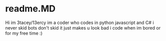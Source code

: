 # readme.MD
Hi im 3tacey/13ercy
im a coder who codes in python javascript and C# i never skid bots don't skid it just makes u look bad
i code when im bored or for my free time :)
